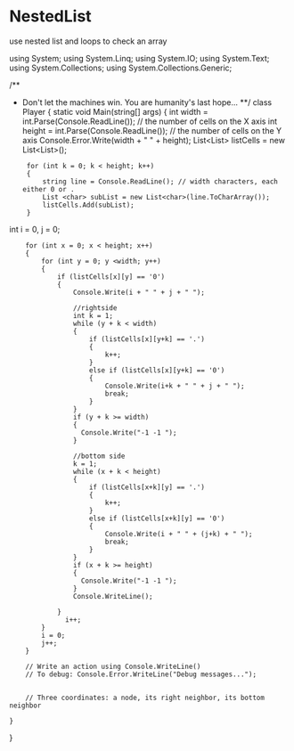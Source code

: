 # NestedList
use nested list and loops to check an array

using System;
using System.Linq;
using System.IO;
using System.Text;
using System.Collections;
using System.Collections.Generic;

/**
 * Don't let the machines win. You are humanity's last hope...
 **/
class Player
{
    static void Main(string[] args)
    {
        int width = int.Parse(Console.ReadLine()); // the number of cells on the X axis
        int height = int.Parse(Console.ReadLine()); // the number of cells on the Y axis
        Console.Error.Write(width + " " + height);
        List<List<char>> listCells = new List<List<char>>();
        
        for (int k = 0; k < height; k++)
        {
            string line = Console.ReadLine(); // width characters, each either 0 or .
            List <char> subList = new List<char>(line.ToCharArray());
            listCells.Add(subList);
        }
        
int i = 0, j = 0;

        for (int x = 0; x < height; x++)
        {
            for (int y = 0; y <width; y++)
            {
                if (listCells[x][y] == '0')
                {
                    Console.Write(i + " " + j + " ");
                    
                    //rightside
                    int k = 1;
                    while (y + k < width)
                    {
                        if (listCells[x][y+k] == '.')
                        {
                            k++;
                        }
                        else if (listCells[x][y+k] == '0')
                        {
                            Console.Write(i+k + " " + j + " ");
                            break;
                        }
                    }
                    if (y + k >= width)
                    { 
                      Console.Write("-1 -1 ");
                    }
                    
                    //bottom side
                    k = 1;
                    while (x + k < height)
                    {
                        if (listCells[x+k][y] == '.')
                        {
                            k++;
                        }
                        else if (listCells[x+k][y] == '0')
                        {
                            Console.Write(i + " " + (j+k) + " ");
                            break;
                        }
                    }
                    if (x + k >= height)
                    { 
                      Console.Write("-1 -1 ");
                    }
                    Console.WriteLine();
                  
                }
                  i++;
            }
            i = 0;
            j++;
        }

        // Write an action using Console.WriteLine()
        // To debug: Console.Error.WriteLine("Debug messages...");


        // Three coordinates: a node, its right neighbor, its bottom neighbor
       
    }
}

